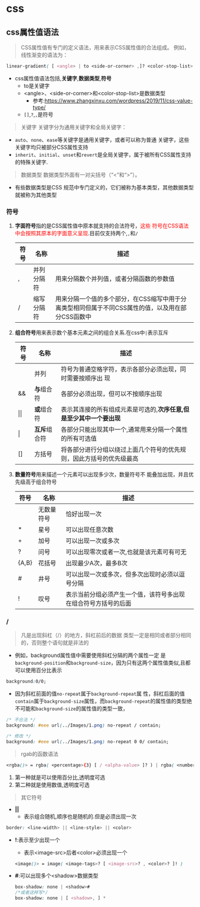 # css

## css属性值语法

>CSS属性值有专门的定义语法，用来表示CSS属性值的合法组成。 例如，线性渐变的语法为：

```css
linear-gradient( [ <angle> | to <side-or-corner> ,]? <color-stop-list> )
```

* css属性值语法包括,**关键字**,**数据类型**,**符号**
  * to是关键字
  * \<angle>、\<side-or-corner>和\<color-stop-list>是数据类型
    * 参考:<https://www.zhangxinxu.com/wordpress/2019/11/css-value-type/>
  * `[]`,`?`,`,`是符号

>关键字 关键字分为通用关键字和全局关键字：

* `auto`、`none`、`ease`等关键字是通用关键字，或者可以称为普通 关键字，这些关键字均只被部分CSS属性支持
* `inherit`、`initial`、`unset`和`revert`是全局关键字，属于被所有CSS属性支持的特殊关键字.

>数据类型 数据类型外面有一对尖括号（“<”和“>”）。

* 有些数据类型是CSS 规范中专门定义的，它们被称为基本类型，其他数据类型就被称为其他类型

### 符号

1. **字面符号**指的是CSS属性值中原本就支持的合法符号，<span style="color:red">这些 符号在CSS语法中会按照其原本的字面意义呈现</span>.目前仅支持两个,`,`和`/`

   | 符 号 | 名称       | 描述                                                                                              |
   | ----- | ---------- | ------------------------------------------------------------------------------------------------- |
   | ,     | 并列分隔符 | 用来分隔数个并列值，或者分隔函数的参数值                                                          |
   | /     | 缩写分隔符 | 用来分隔一个值的多个部分，在CSS缩写中用于分离类型相同但属于不同CSS属性的值，以及用在部分CSS函数中 |

2. **组合符号**用来表示数个基本元素之间的组合关系.在css中`|`表示互斥

   | 符号 | 名称           | 描述                                                                 |
   | ---- | -------------- | -------------------------------------------------------------------- |
   |      | 并列           | 符号为普通空格字符，表示各部分必须出现，同时需要按顺序出 现          |
   | \&\& | **与**组合符   | 各部分必须出现，但可以不按顺序出现                                   |
   | \|\| | **或**组合符   | 表示其连接的所有组成元素是可选的,**次序任意,但是至少其中一个要出现** |
   | \|   | **互斥**组合符 | 各部分只能出现其中一个,通常用来分隔一个属性的所有可选值              |
   | \[\] | 方括号         | 将各部分进行分组以绕过上面几个符号的优先规则，因此方括号的优先级最高 |

3. **数量符号**用来描述一个元素可以出现多少次，数量符号不 能叠加出现，并且优先级高于组合符号

   | 符号  | 名称       | 描述                                                           |
   | ----- | ---------- | -------------------------------------------------------------- |
   |       | 无数量符号 | 恰好出现一次                                                   |
   | \*    | 星号       | 可以出现任意次数                                               |
   | \+    | 加号       | 可以出现一次或多次                                             |
   | \?    | 问号       | 可以出现零次或者一次,也就是该元素可有可无                      |
   | {A,B} | 花括号     | 出现最少A次，最多B次                                           |
   | \#    | 井号       | 可以出现一次或多次，但多次出现时必须以逗号分隔                 |
   | !     | 叹号       | 表示当前分组必须产生一个值，该符号多出现在组合符号方括号的后面 |

### /

>凡是出现斜杠（/）的地方，斜杠前后的数据 类型一定是相同或者部分相同的，否则整个语句就是非法的

* 例如，background属性值中需要使用斜杠分隔的两个属性一定 是`background-position`和`background-size`，因为只有这两个属性值类似,且都可以使用百分比表示

```css
background:0/0;
```

* 因为斜杠前面的值`no-repeat`属于`background-repeat`属 性，斜杠后面的值`contain`属于`background-size`属性，而`background-repeat`的属性值的类型绝不可能和`background-size`的属性值的类型一致，

```css
/* 不合法 */ 
background: #eee url(../Images/1.png) no-repeat / contain;

/* 修改 */
background: #eee url(../Images/1.png) no-repeat 0 0/ contain;
```

> rgab的函数语法

```css
<rgba()> = rgba( <percentage>{3} [ / <alpha-value> ]? ) | rgba( <number>{3} [ / <alpha-value> ]? ) | rgba( <percentage>#{3} , <alpha-value>? ) | rgba( <number>#{3} ,<alpha-value>? )
```

1. 第一种就是可以使用百分比,透明度可选
2. 第二种就是使用数值,透明度可选

> 其它符号

* **||**
  * 表示组合随机,顺序也是随机的.但是必须出现一次

```css
border: <line-width> || <line-style> || <color>
```

* **!**:表示至少出现一个
  * 表示\<image-src>后者\<color>必须出现一个

  ```css
  <image()> = image( <image-tags>? [ <image-src>? , <color>? ]! )
  ```

* **#**:可以出现多个\<shadow>数据类型

  ```css
  box-shadow: none | <shadow>#
  /*或者这样写*/
  box-shadow: none | [ <shadow>, ] *
  ```
